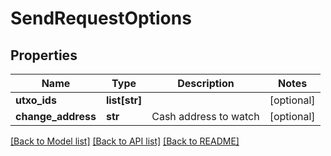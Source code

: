 # SendRequestOptions

## Properties
Name | Type | Description | Notes
------------ | ------------- | ------------- | -------------
**utxo_ids** | **list[str]** |  | [optional] 
**change_address** | **str** | Cash address to watch  | [optional] 

[[Back to Model list]](../README.md#documentation-for-models) [[Back to API list]](../README.md#documentation-for-api-endpoints) [[Back to README]](../README.md)


